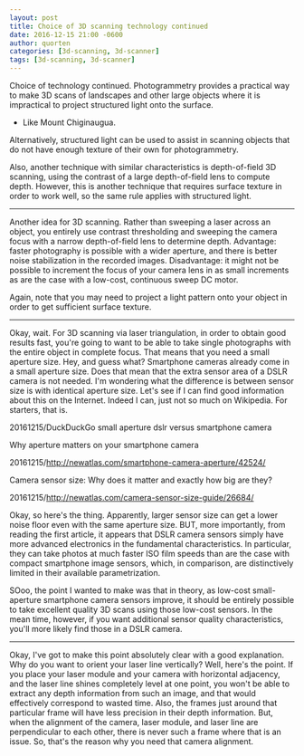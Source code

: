 ```yaml
---
layout: post
title: Choice of 3D scanning technology continued
date: 2016-12-15 21:00 -0600
author: quorten
categories: [3d-scanning, 3d-scanner]
tags: [3d-scanning, 3d-scanner]
---
```


Choice of technology continued.  Photogrammetry provides a practical
way to make 3D scans of landscapes and other large objects where it is
impractical to project structured light onto the surface.

* Like Mount Chiginaugua.

Alternatively, structured light can be used to assist in scanning
objects that do not have enough texture of their own for
photogrammetry.

Also, another technique with similar characteristics is depth-of-field
3D scanning, using the contrast of a large depth-of-field lens to
compute depth.  However, this is another technique that requires
surface texture in order to work well, so the same rule applies with
structured light.

----------

Another idea for 3D scanning.  Rather than sweeping a laser across an
object, you entirely use contrast thresholding and sweeping the camera
focus with a narrow depth-of-field lens to determine depth.
Advantage: faster photography is possible with a wider aperture, and
there is better noise stabilization in the recorded images.
Disadvantage: it might not be possible to increment the focus of your
camera lens in as small increments as are the case with a low-cost,
continuous sweep DC motor.

Again, note that you may need to project a light pattern onto your
object in order to get sufficient surface texture.

<!-- more -->

----------

Okay, wait.  For 3D scanning via laser triangulation, in order to
obtain good results fast, you're going to want to be able to take
single photographs with the entire object in complete focus.  That
means that you need a small aperture size.  Hey, and guess what?
Smartphone cameras already come in a small aperture size.  Does that
mean that the extra sensor area of a DSLR camera is not needed.  I'm
wondering what the difference is between sensor size is with identical
aperture size.  Let's see if I can find good information about this
on the Internet.  Indeed I can, just not so much on Wikipedia.  For
starters, that is.

20161215/DuckDuckGo small aperture dslr versus smartphone camera

Why aperture matters on your smartphone camera

20161215/http://newatlas.com/smartphone-camera-aperture/42524/

Camera sensor size: Why does it matter and exactly how big are they?

20161215/http://newatlas.com/camera-sensor-size-guide/26684/

Okay, so here's the thing.  Apparently, larger sensor size can get a
lower noise floor even with the same aperture size.  BUT, more
importantly, from reading the first article, it appears that DSLR
camera sensors simply have more advanced electronics in the
fundamental characteristics.  In particular, they can take photos at
much faster ISO film speeds than are the case with compact smartphone
image sensors, which, in comparison, are distinctively limited in
their available parametrization.

SOoo, the point I wanted to make was that in theory, as low-cost
small-aperture smartphone camera sensors improve, it should be
entirely possible to take excellent quality 3D scans using those
low-cost sensors.  In the mean time, however, if you want additional
sensor quality characteristics, you'll more likely find those in a
DSLR camera.

----------

Okay, I've got to make this point absolutely clear with a good
explanation.  Why do you want to orient your laser line vertically?
Well, here's the point.  If you place your laser module and your
camera with horizontal adjacency, and the laser line shines completely
level at one point, you won't be able to extract any depth information
from such an image, and that would effectively correspond to wasted
time.  Also, the frames just around that particular frame will have
less precision in their depth information.  But, when the alignment of
the camera, laser module, and laser line are perpendicular to each
other, there is never such a frame where that is an issue.  So, that's
the reason why you need that camera alignment.
